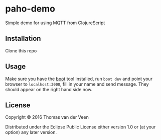 # paho-demo
Simple demo for using MQTT from ClojureScript

## Installation
Clone this repo

## Usage
Make sure you have the [boot](http://boot-clj.com/) tool installed, run ```boot dev``` and point your browser 
to ``localhost:3000``, fill in your name and send message. They should appear on the right hand side now.

## License
Copyright © 2016 Thomas van der Veen

Distributed under the Eclipse Public License either version 1.0 or (at your option) any later version.
